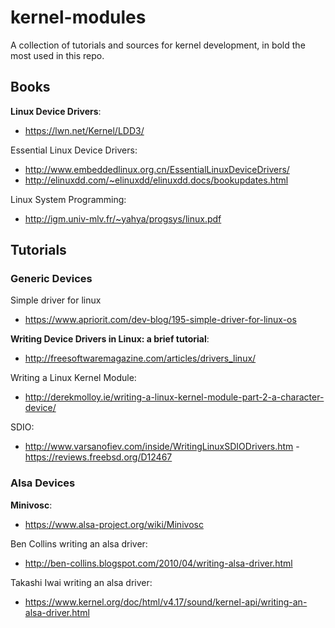 # kernel-modules
A collection of tutorials and sources for kernel development, in bold the most used in this repo.

## Books
**Linux Device Drivers**:
- https://lwn.net/Kernel/LDD3/

Essential Linux Device Drivers:
- http://www.embeddedlinux.org.cn/EssentialLinuxDeviceDrivers/
- http://elinuxdd.com/~elinuxdd/elinuxdd.docs/bookupdates.html

Linux System Programming:
- http://igm.univ-mlv.fr/~yahya/progsys/linux.pdf

## Tutorials
### Generic Devices
Simple driver for linux
- https://www.apriorit.com/dev-blog/195-simple-driver-for-linux-os

**Writing Device Drivers in Linux: a brief tutorial**:
- http://freesoftwaremagazine.com/articles/drivers_linux/

Writing a Linux Kernel Module:
- http://derekmolloy.ie/writing-a-linux-kernel-module-part-2-a-character-device/

SDIO:
- http://www.varsanofiev.com/inside/WritingLinuxSDIODrivers.htm
 -https://reviews.freebsd.org/D12467
### Alsa Devices
**Minivosc**:
- https://www.alsa-project.org/wiki/Minivosc

Ben Collins writing an alsa driver:
- http://ben-collins.blogspot.com/2010/04/writing-alsa-driver.html

Takashi Iwai writing an alsa driver:
- https://www.kernel.org/doc/html/v4.17/sound/kernel-api/writing-an-alsa-driver.html
